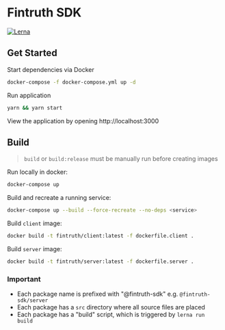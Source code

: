 # Fintruth SDK

[![Lerna](https://flat.badgen.net/badge/maintained%20with/lerna/cc00ff)](https://github.com/lerna/lerna/)

## Get Started

Start dependencies via Docker

```bash
docker-compose -f docker-compose.yml up -d
```

Run application

```bash
yarn && yarn start
```

View the application by opening http://localhost:3000

## Build

> `build` or `build:release` must be manually run before creating images

Run locally in docker:

```bash
docker-compose up
```

Build and recreate a running service:

```bash
docker-compose up --build --force-recreate --no-deps <service>
```

Build `client` image:

```bash
docker build -t fintruth/client:latest -f dockerfile.client .
```

Build `server` image:

```bash
docker build -t fintruth/server:latest -f dockerfile.server .
```

### Important

- Each package name is prefixed with "@fintruth-sdk" e.g. `@fintruth-sdk/server`
- Each package has a `src` directory where all source files are placed
- Each package has a "build" script, which is triggered by `lerna run build`
